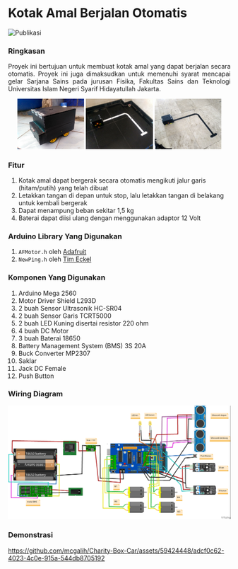 # Kotak Amal Berjalan Otomatis

![Publikasi](https://img.shields.io/badge/-PUBLIKASI-blue?style=for-the-badge)

### Ringkasan
<p align="justify">
Proyek ini bertujuan untuk membuat kotak amal yang dapat berjalan secara otomatis. Proyek ini juga dimaksudkan untuk memenuhi syarat mencapai gelar Sarjana Sains pada jurusan Fisika, Fakultas Sains dan Teknologi Universitas Islam Negeri Syarif Hidayatullah Jakarta.
</p>

<p align="center">
    <img src="img/device.jpg" title="device" width="30%">
    <img src="img/black-tile.jpg" title="Black Tile" width="30%">
    <img src="img/white-tile.jpg" title="White Tile" width="30%">
</p>

### Fitur

1. Kotak amal dapat bergerak secara otomatis mengikuti jalur garis (hitam/putih) yang telah dibuat
2. Letakkan tangan di depan untuk stop, lalu letakkan tangan di belakang untuk kembali bergerak
3. Dapat menampung beban sekitar 1,5 kg
4. Baterai dapat diisi ulang dengan menggunakan adaptor 12 Volt

### Arduino Library Yang Digunakan

1. `AFMotor.h` oleh [Adafruit](https://github.com/adafruit/Adafruit-Motor-Shield-library)
2. `NewPing.h` oleh [Tim Eckel](https://bitbucket.org/teckel12/arduino-new-ping/wiki/Home)

### Komponen Yang Digunakan

1. Arduino Mega 2560
2. Motor Driver Shield L293D
3. 2 buah Sensor Ultrasonik HC-SR04
4. 2 buah Sensor Garis TCRT5000
5. 2 buah LED Kuning disertai resistor 220 ohm
6. 4 buah DC Motor
7. 3 buah Baterai 18650
8. Battery Management System (BMS) 3S 20A
9. Buck Converter MP2307
10. Saklar
11. Jack DC Female
12. Push Button

### Wiring Diagram


![Wiring Diagram](img/wiring-diagram.jpg)


<h3>Demonstrasi</h3>

https://github.com/mcgalih/Charity-Box-Car/assets/59424448/adcf0c62-4023-4c0e-915a-544db8705192
